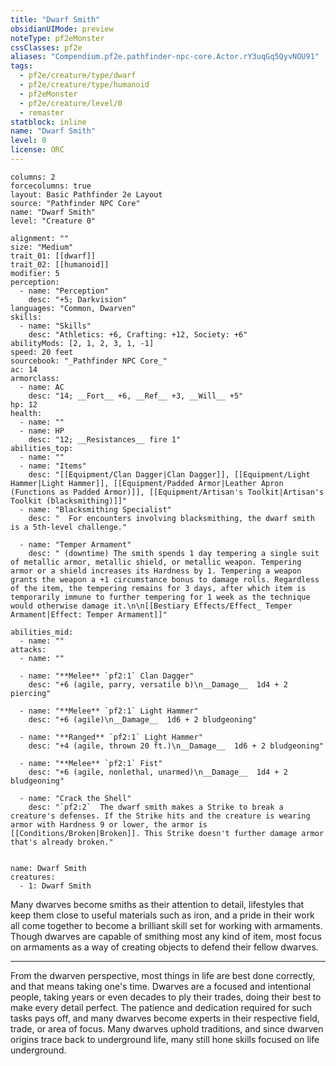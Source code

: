 ```yaml
---
title: "Dwarf Smith"
obsidianUIMode: preview
noteType: pf2eMonster
cssClasses: pf2e
aliases: "Compendium.pf2e.pathfinder-npc-core.Actor.rY3uqGq5QyvNOU91" 
tags:
  - pf2e/creature/type/dwarf
  - pf2e/creature/type/humanoid
  - pf2eMonster
  - pf2e/creature/level/0
  - remaster
statblock: inline
name: "Dwarf Smith"
level: 0
license: ORC
---
```


```statblock
columns: 2
forcecolumns: true
layout: Basic Pathfinder 2e Layout
source: "Pathfinder NPC Core"
name: "Dwarf Smith"
level: "Creature 0"

alignment: ""
size: "Medium"
trait_01: [[dwarf]]
trait_02: [[humanoid]]
modifier: 5
perception:
  - name: "Perception"
    desc: "+5; Darkvision"
languages: "Common, Dwarven"
skills:
  - name: "Skills"
    desc: "Athletics: +6, Crafting: +12, Society: +6"
abilityMods: [2, 1, 2, 3, 1, -1]
speed: 20 feet
sourcebook: "_Pathfinder NPC Core_"
ac: 14
armorclass:
  - name: AC
    desc: "14; __Fort__ +6, __Ref__ +3, __Will__ +5"
hp: 12
health:
  - name: ""
  - name: HP
    desc: "12; __Resistances__ fire 1"
abilities_top:
  - name: ""
  - name: "Items"
    desc: "[[Equipment/Clan Dagger|Clan Dagger]], [[Equipment/Light Hammer|Light Hammer]], [[Equipment/Padded Armor|Leather Apron (Functions as Padded Armor)]], [[Equipment/Artisan's Toolkit|Artisan's Toolkit (blacksmithing)]]"
  - name: "Blacksmithing Specialist"
    desc: "  For encounters involving blacksmithing, the dwarf smith is a 5th-level challenge."

  - name: "Temper Armament"
    desc: " (downtime) The smith spends 1 day tempering a single suit of metallic armor, metallic shield, or metallic weapon. Tempering armor or a shield increases its Hardness by 1. Tempering a weapon grants the weapon a +1 circumstance bonus to damage rolls. Regardless of the item, the tempering remains for 3 days, after which item is temporarily immune to further tempering for 1 week as the technique would otherwise damage it.\n\n[[Bestiary Effects/Effect_ Temper Armament|Effect: Temper Armament]]"

abilities_mid:
  - name: ""
attacks:
  - name: ""

  - name: "**Melee** `pf2:1` Clan Dagger"
    desc: "+6 (agile, parry, versatile b)\n__Damage__  1d4 + 2 piercing"

  - name: "**Melee** `pf2:1` Light Hammer"
    desc: "+6 (agile)\n__Damage__  1d6 + 2 bludgeoning"

  - name: "**Ranged** `pf2:1` Light Hammer"
    desc: "+4 (agile, thrown 20 ft.)\n__Damage__  1d6 + 2 bludgeoning"

  - name: "**Melee** `pf2:1` Fist"
    desc: "+6 (agile, nonlethal, unarmed)\n__Damage__  1d4 + 2 bludgeoning"

  - name: "Crack the Shell"
    desc: "`pf2:2`  The dwarf smith makes a Strike to break a creature's defenses. If the Strike hits and the creature is wearing armor with Hardness 9 or lower, the armor is [[Conditions/Broken|Broken]]. This Strike doesn't further damage armor that's already broken."
 
```

```encounter-table
name: Dwarf Smith
creatures:
  - 1: Dwarf Smith
```



Many dwarves become smiths as their attention to detail, lifestyles that keep them close to useful materials such as iron, and a pride in their work all come together to become a brilliant skill set for working with armaments. Though dwarves are capable of smithing most any kind of item, most focus on armaments as a way of creating objects to defend their fellow dwarves.

* * *

From the dwarven perspective, most things in life are best done correctly, and that means taking one's time. Dwarves are a focused and intentional people, taking years or even decades to ply their trades, doing their best to make every detail perfect. The patience and dedication required for such tasks pays off, and many dwarves become experts in their respective field, trade, or area of focus. Many dwarves uphold traditions, and since dwarven origins trace back to underground life, many still hone skills focused on life underground.
